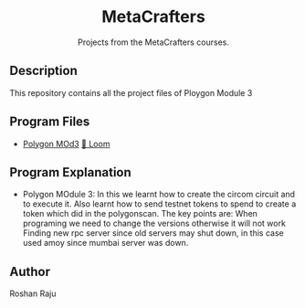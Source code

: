 <div align= "center">
<h1>MetaCrafters</h1>
Projects from the MetaCrafters courses.
</div>

## Description 
This repository contains all the project files of Ploygon Module 3

## Program Files
* [Polygon MOd3](https://github.com/EmperorGrim/MetaCrafter_Poly_Module_3) [🔗 Loom](https://www.loom.com/share/848cc9970d25442d8e999c965f85c5e1?sid=be46aa92-f5b8-42b1-8187-b84e7b6ecd21) 

## Program Explanation
* Polygon MOdule 3: In this we learnt how to create the circom circuit and to execute it. Also learnt how to send testnet tokens to spend to create a token which did in the polygonscan.
  The key points are:
  When programing we need to change the versions otherwise it will not work
  Finding new rpc server since old servers may shut down, in this case used amoy since mumbai server was down.

## Author 
Roshan Raju
